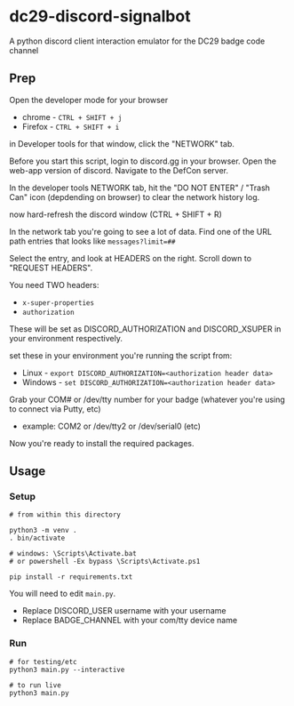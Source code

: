 # dc29-discord-signalbot
A python discord client interaction emulator for the DC29 badge code channel

## Prep
    
Open the developer mode for your browser
* chrome - `CTRL + SHIFT + j`
* Firefox - `CTRL + SHIFT + i`

in Developer tools for that window, click the "NETWORK" tab.

Before you start this script, login to discord.gg in your browser.
Open the web-app version of discord.
Navigate to the DefCon server.

In the developer tools NETWORK tab, hit the "DO NOT ENTER" / "Trash Can" icon (depdending on browser) to clear the network history log.

now hard-refresh the discord window (CTRL + SHIFT + R)

In the network tab you're going to see a lot of data. Find one of the URL path entries that looks like `messages?limit=##`

Select the entry, and look at HEADERS on the right. Scroll down to "REQUEST HEADERS".

You need TWO headers:
* `x-super-properties`
* `authorization`

These will be set as DISCORD_AUTHORIZATION and DISCORD_XSUPER in your environment respectively.

set these in your environment you're running the script from:
* Linux - `export DISCORD_AUTHORIZATION=<authorization header data>`
* Windows - `set DISCORD_AUTHORIZATION=<authorization header data>`

Grab your COM# or /dev/tty number for your badge (whatever you're using to connect via Putty, etc)
* example: COM2 or /dev/tty2 or /dev/serial0 (etc)

Now you're ready to install the required packages.

## Usage

### Setup

    # from within this directory

    python3 -m venv .
    . bin/activate 
    
    # windows: \Scripts\Activate.bat
    # or powershell -Ex bypass \Scripts\Activate.ps1

    pip install -r requirements.txt

You will need to edit `main.py`.
* Replace DISCORD_USER username with your username
* Replace BADGE_CHANNEL with your com/tty device name
### Run

    # for testing/etc
    python3 main.py --interactive

    # to run live
    python3 main.py